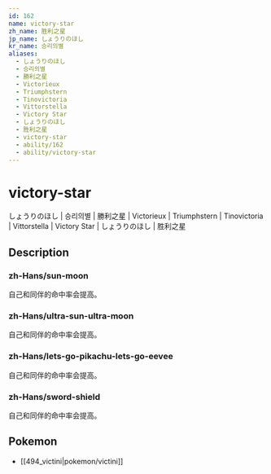 ```yaml
---
id: 162
name: victory-star
zh_name: 胜利之星
jp_name: しょうりのほし
kr_name: 승리의별
aliases:
  - しょうりのほし
  - 승리의별
  - 勝利之星
  - Victorieux
  - Triumphstern
  - Tinovictoria
  - Vittorstella
  - Victory Star
  - しょうりのほし
  - 胜利之星
  - victory-star
  - ability/162
  - ability/victory-star
---
```

# victory-star

しょうりのほし | 승리의별 | 勝利之星 | Victorieux | Triumphstern | Tinovictoria | Vittorstella | Victory Star | しょうりのほし | 胜利之星

## Description

### zh-Hans/sun-moon

自己和同伴的命中率会提高。

### zh-Hans/ultra-sun-ultra-moon

自己和同伴的命中率会提高。

### zh-Hans/lets-go-pikachu-lets-go-eevee

自己和同伴的命中率会提高。

### zh-Hans/sword-shield

自己和同伴的命中率会提高。

## Pokemon

- [[494_victini|pokemon/victini]]

